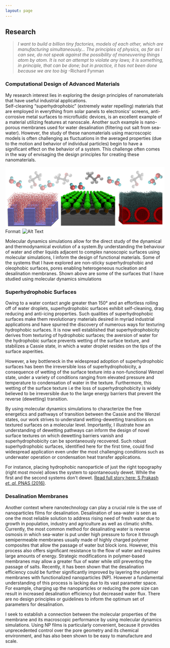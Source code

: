 ```yaml
---
layout: page
---
```

## Research

>_I want to build a billion tiny factories, models of each other, which are manufacturing simultaneously… The principles of physics, as far as I can see, do not speak against the possibility of maneuvering things atom by atom. It is not an attempt to violate any laws; it is something, in principle, that can be done; but in practice, it has not been done because we are too big_ 
-Richard Fynman

### Computational Design of Advanced Materials


My research interest lies in exploring the design principles of nanomaterials that have useful industrial applications.   
Self-cleaning “superhydrophobic” (extremely water repelling) materials that are employed in everything from solar panels to electronics’
screens, anti-corrosive metal surfaces to microfluidic devices, is an excellent example of a material utilizing features at nanoscale.
Another such example is nano-porous membranes used for water desalination (filtering out salt from sea-water). 
However, the study of these nanomaterials using macroscopic models is often challenging as fluctuations in the averaged properties 
(due to the motion and behavior of individual particles) begin to have a significant effect on the behavior of a system. 
This challenge often comes in the way of envisaging the design principles for creating these nanomaterials. 

![Nanotextured Surfaces](/img/image_surf.png)
Format: ![Alt Text](url)

Molecular dynamics simulations allow for the direct study of the dynamical and thermodynamical evolution of a system.By understanding the behaviour of water and other liquids adjacent to complex nanoscopic surfaces using molecular simulations, I inform the design of functional materials. Some of the systems that I have explored are non-sticky superhydrophobic and oleophobic surfaces, pores enabling heterogeneous nucleation and desalination membranes. Shown above are some of the surfaces that I have studied using molecular dynamics simulations


### Superhydrophobic Surfaces
Owing to a water contact angle greater than 150° and an effortless rolling off of water droplets, 
superhydrophobic surfaces exhibit self-cleaning, drag reducing and anti-icing properties. 
Such qualities of superhydrophobic surfaces make them revolutionary materials desired in myriad industrial 
applications and have spurred the discovery of numerous ways for texturing hydrophobic surfaces. 
It is now well established that superhydrophobicity derives from texturing of hydrophobic surfaces; 
the aversion of water for the hydrophobic surface prevents wetting of the surface texture, and stabilizes a Cassie state, 
in which a water droplet resides on the tips of the surface asperities.



However, a key bottleneck in the widespread adoption of superhydrophobic surfaces has been the irreversible loss of superhydrophobicity, a consequence of wetting of the surface texture into a non-functional Wenzel state, under a variety of conditions ranging from elevated pressure and temperature to condensation of water in the texture. Furthermore, this wetting of the surface texture i.e the loss of superhydrophobicity is widely believed to be irreversible due to the large energy barriers that prevent the reverse (dewetting) transition.



By using molecular dynamics simulations to characterize the free energetics and pathways of transition between the Cassie and the Wenzel states, our work strives to understand wetting-dewetting transitions on textured surfaces on a molecular level. Importantly, I illustrate how an understanding of dewetting pathways can inform the design of novel surface textures on which dewetting barriers vanish and superhydrophobicity can be spontaneously recovered. Such robust superhydrophobic surfaces, identified here for the first time, could find widespread application even under the most challenging conditions such as underwater operation or condensation heat transfer applications.


For instance, placing hydrophobic nanoparticle of just the right topography (right most movie) allows the system to spontaneously dewet. While the first and the second systems don't dewet. [Read full story here: S Prakash _et. al._ PNAS (2016)](http://www.pnas.org/content/113/20/5508).



### Desalination Membranes

Another context where nanotechnology can play a crucial role is the use of nanoparticles films for desalination. Desalination of sea-water is seen as one the most reliable solution to address rising need of fresh water due to growth in population, industry and agriculture as well as climatic shifts. Currently, the most common method for desalinating water is reverse osmosis in which sea-water is put under high pressure to force it through semipermeable membranes usually made of highly charged polymer composites that allow the passage of water but block ions. However, this process also offers significant resistance to the flow of water and requires large amounts of energy. Strategic modifications in polymer-based membranes may allow a greater flux of water while still preventing the passage of salts. Recently, it has been shown that the desalination efficiency could be further significantly improved by layering the polymer membranes with functionalized nanoparticles (NP). However a fundamental understanding of this process is lacking due to its vast parameter space. For example, charging up the nanoparticles or reducing the pore size can result in increased desalination efficiency but decreased water flux. There are no design principles or guidelines to inform the optimum set of parameters for desalination. 



I seek to establish a connection between the molecular properties of the membrane and its macroscopic performance by using molecular dynamics simulations. Using NP films is particularly convenient, because it provides unprecedented control over the pore geometry and its chemical environment, and has also been shown to be easy to manufacture and scale.
